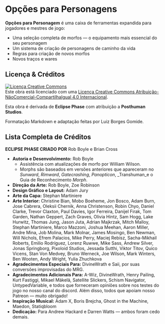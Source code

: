 # Opções para Personagens

**Opções para Personagem** é uma caixa de ferramentas expandida para jogadores e mestres de jogo:

- Uma seleção completa de morfos — o equipamento mais essencial do seu personagem
- Um sistema de criação de personagens de caminho da vida
- Regras para criação de novos morfos
- Novos traços e wares

## Licença & Créditos

<a rel="license" href="https://creativecommons.org/licenses/by-nc-sa/4.0/deed.pt_BR"><img alt="Licença Creative Commons" style="border-width:0" src="https://i.creativecommons.org/l/by-nc-sa/4.0/88x31.png" /></a><br /> Este obra está licenciado com uma <a rel="license" href="http://creativecommons.org/licenses/by-nc-sa/4.0/">Licença Creative Commons Atribuição-NãoComercial-CompartilhaIgual 4.0 Internacional</a>.

Esta obra é derivada de **Eclipse Phase** com atribuição a **Posthuman Studios**.

Formatação Markdown e adaptação feitas por Luiz Borges Gomide.

## Lista Completa de Créditos

**ECLIPSE PHASE CRIADO POR** Rob Boyle e Brian Cross

<!-- CLEANED div class="stat-list" -->

- **Autoria e Desenvolvimento:** Rob Boyle
  - Assistência com atualizações de morfo por William Wilson.
  - Morphs são baseados em versões anteriores que apareceram no _Sunward_, _Rimward_, _Gatecrashing_, _Panopticon_, _Transhuman_e o Guia de Reconhecimento _Morph_.
- **Direção da Arte:** Rob Boyle, Zoe Robinson
- **Design Gráfico e Layout:** Adam Jury
- **Arte da Capa:** Stephan Martiniere
- **Arte Interior:** Christine Bian, Mobo Boeheme, Jon Bosco, Adam Burn, Jose Cabrera, Oleksii Chernik, Anna Christenson, Robin Chyo, Daniel Clarke, Trevor Claxton, Paul Davies, Igor Ferreira, Danijel Firak, Tom Garden, Nathan Geppert, Zach Graves, Olivia Hintz, Sam Hogg, Lake Hurwitz, Thomas Jung, Jason Juta, Adrian Majkrzak, Mitch Malloy, Stephan Martiniere, Marco Mazzoni, Joshua Meehan, Aaron Miller, Andre Mina, Job Molina, Mark Molnar, James Mosingo, Ben Newman, Will Nichols, Efrem Palacios, Mike Perry, Maciej Rebisz, Sacha-Mikhail Roberts, Emilio Rodríguez, Lorenz Ruwwe, Mike Sass, Andrew Silver, Jonas Springborg, Pixoloid Studios, Jessada Sutthi, Viktor Titov, Quico Vicens, Stan Von Medvey, Bruno Werneck, Joe Wilson, Mark Winters, Ben Wooten, Andy Wright, Yulia Zhuchkova
- **Agradecimentos Especiais Para:** DivineWrath e Saii, por suas conversões improvisadas do MRG.
- **Agradecimentos Adicionais Para:** A-Wiz, DivineWrath, Henry Pailing, Kurt Fastiggi, Mikael Mäkelä, Satellite Slickers, Schism Navigator, UntypedVariable, e todos que forneceram opiniões sobre nos testes do jogo no nosso canal do discord. Além disso, todos que apoiam nosso Patreon — muito obrigado!
- **Inspiração Musical:** Adam X, Boris Brejcha, Ghost in the Machine, Maedon, Statiqbloom
- **Dedicação:** Para Andrew Hackard e Darren Watts — ambos foram cedo demais.

<!-- CLEANED /div -->
